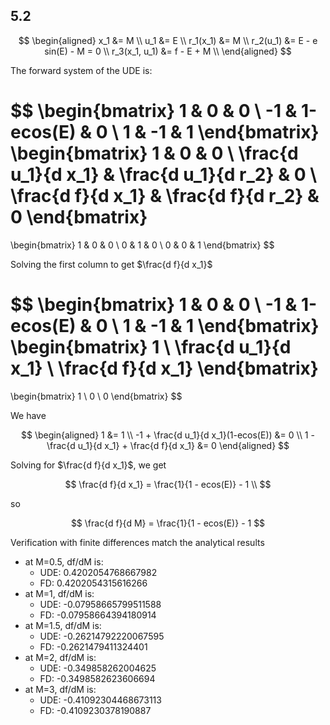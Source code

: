 ## 5.2

$$
\begin{aligned}
x_1 &= M \\
u_1 &= E \\
r_1(x_1) &= M \\
r_2(u_1) &= E - e sin(E) - M = 0 \\
r_3(x_1, u_1) &= f - E + M \\
\end{aligned}
$$

The forward system of the UDE is:

$$
\begin{bmatrix}
   1 & 0 & 0 \\
   -1 & 1-ecos(E) & 0 \\
	 1 & -1 & 1
\end{bmatrix}
\begin{bmatrix}
   1 & 0 & 0 \\
   \frac{d u_1}{d x_1} & \frac{d u_1}{d r_2} & 0 \\
   \frac{d f}{d x_1} & \frac{d f}{d r_2} & 0
\end{bmatrix}
=
\begin{bmatrix}
   1 & 0 & 0 \\
   0 & 1 & 0 \\
   0 & 0 & 1
\end{bmatrix}
$$

Solving the first column to get $\frac{d f}{d x_1}$

$$
\begin{bmatrix}
   1 & 0 & 0 \\
   -1 & 1-ecos(E) & 0 \\
	 1 & -1 & 1
\end{bmatrix}
\begin{bmatrix}
   1 \\
   \frac{d u_1}{d x_1} \\
   \frac{d f}{d x_1}
\end{bmatrix}
=
\begin{bmatrix}
   1 \\
   0 \\
   0
\end{bmatrix}
$$

We have

$$
\begin{aligned}
1 &= 1 \\
-1 + \frac{d u_1}{d x_1}(1-ecos(E)) &= 0 \\
1 - \frac{d u_1}{d x_1} + \frac{d f}{d x_1} &= 0
\end{aligned}
$$

Solving for $\frac{d f}{d x_1}$, we get

$$
\frac{d f}{d x_1} = \frac{1}{1 - ecos(E)} - 1 \\
$$

so

$$
\frac{d f}{d M} = \frac{1}{1 - ecos(E)} - 1
$$

Verification with finite differences match the analytical results

- at M=0.5, df/dM is:
  - UDE: 0.4202054768667982
  - FD: 0.4202054315616266
- at M=1, df/dM is:
  - UDE: -0.07958665799511588
  - FD: -0.07958664394180914
- at M=1.5, df/dM is:
  - UDE: -0.26214792220067595
  - FD: -0.2621479411324401
- at M=2, df/dM is:
  - UDE: -0.349858262004625
  - FD: -0.3498582623606694
- at M=3, df/dM is:
  - UDE: -0.41092304468673113
  - FD: -0.4109230378190887
